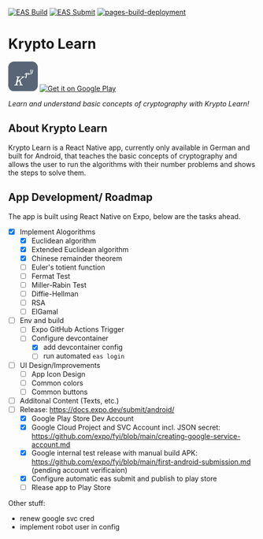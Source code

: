 [![EAS Build](https://github.com/goseind/kryptolearn/actions/workflows/eas-build.yml/badge.svg)](https://github.com/goseind/kryptolearn/actions/workflows/eas-build.yml) [![EAS Submit](https://github.com/goseind/kryptolearn/actions/workflows/eas-submit.yml/badge.svg)](https://github.com/goseind/kryptolearn/actions/workflows/eas-submit.yml) [![pages-build-deployment](https://github.com/goseind/kryptolearn/actions/workflows/pages/pages-build-deployment/badge.svg)](https://github.com/goseind/kryptolearn/actions/workflows/pages/pages-build-deployment)

# Krypto Learn

<img src="media/playstorelogo.png" alt="playstorelogo" width="60"/> <a href='https://play.google.com/store/apps/details?id=com.dom325345.kryptolearn&pcampaignid=web_share&pcampaignid=pcampaignidMKT-Other-global-all-co-prtnr-py-PartBadge-Mar2515-1'><img width="150" alt='Get it on Google Play' src='https://play.google.com/intl/en_us/badges/static/images/badges/en_badge_web_generic.png'/></a>

*Learn and understand basic concepts of cryptography with Krypto Learn!*

## About Krypto Learn

Krypto Learn is a React Native app, currently only available in German and built for Android, that teaches the basic concepts of cryptography and allows the user to run the algorithms with their number problems and shows the steps to solve them.

## App Development/ Roadmap

The app is built using React Native on Expo, below are the tasks ahead.

- [x] Implement Alogorithms
  - [x] Euclidean algorithm
  - [x] Extended Euclidean algorithm
  - [x] Chinese remainder theorem
  - [ ] Euler's totient function
  - [ ] Fermat Test
  - [ ] Miller-Rabin Test
  - [ ] Diffie-Hellman
  - [ ] RSA
  - [ ] ElGamal
- [ ] Env and build
  - [ ] Expo GitHub Actions Trigger
  - [ ] Configure devcontainer
    - [x] add devcontainer config
    - [ ] run automated `eas login`
- [ ] UI Design/Improvements
    - [ ] App Icon Design
    - [ ] Common colors
    - [ ] Common buttons
- [ ] Additonal Content (Texts, etc.)
- [ ] Release: https://docs.expo.dev/submit/android/
  - [x] Google Play Store Dev Account
  - [x] Google Cloud Project and SVC Account incl. JSON secret: https://github.com/expo/fyi/blob/main/creating-google-service-account.md
  - [x] Google internal test release with manual build APK: https://github.com/expo/fyi/blob/main/first-android-submission.md (pending account verificaion)
  - [x] Configure automatic eas submit and publish to play store
  - [ ] Rlease app to Play Store

Other stuff:
- renew google svc cred
- implement robot user in config
